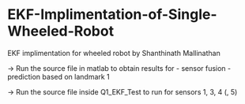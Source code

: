 # EKF-Implimentation-of-Single-Wheeled-Robot

EKF implimentation for wheeled robot by Shanthinath Mallinathan

-> Run the source file in matlab to obtain results for
	- sensor fusion
	- prediction based on landmark 1

-> Run the source file inside Q1_EKF_Test to run for sensors 1, 3, 4 (, 5)
